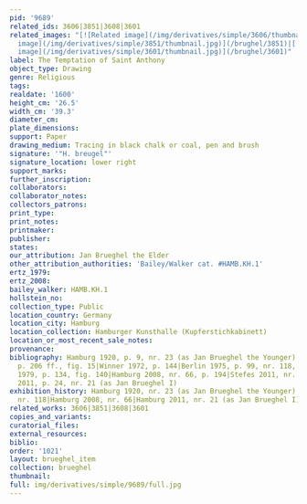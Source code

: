 ```yaml
---
pid: '9689'
related_ids: 3606|3851|3608|3601
related_images: "[![Related image](/img/derivatives/simple/3606/thumbnail.jpg)](/brughel/3606)|[![Related
  image](/img/derivatives/simple/3851/thumbnail.jpg)](/brughel/3851)|[![Related image](/img/derivatives/simple/3608/thumbnail.jpg)](/brughel/3608)|[![Related
  image](/img/derivatives/simple/3601/thumbnail.jpg)](/brughel/3601)"
label: The Temptation of Saint Anthony
object_type: Drawing
genre: Religious
tags: 
realdate: '1600'
height_cm: '26.5'
width_cm: '39.3'
diameter_cm: 
plate_dimensions: 
support: Paper
drawing_medium: Tracing in black chalk or coal, pen and brush
signature: '"H. breugel"'
signature_location: lower right
support_marks: 
further_inscription: 
collaborators: 
collaborator_notes: 
collectors_patrons: 
print_type: 
print_notes: 
printmaker: 
publisher: 
states: 
our_attribution: Jan Brueghel the Elder
other_attribution_authorities: 'Bailey/Walker cat. #HAMB.KH.1'
ertz_1979: 
ertz_2008: 
bailey_walker: HAMB.KH.1
hollstein_no: 
collection_type: Public
location_country: Germany
location_city: Hamburg
location_collection: Hamburger Kunsthalle (Kupferstichkabinett)
location_or_most_recent_sale_notes: 
provenance: 
bibliography: Hamburg 1920, p. 9, nr. 23 (as Jan Brueghel the Younger)|Winner 1961,
  p. 206 ff., fig. 15|Winner 1972, p. 144|Berlin 1975, p. 99, nr. 118, pl. 223|Ertz
  1979, p. 134, fig. 140|Hamburg 2008, nr. 66, p. 194|Stefes 2011, nr. 175|Hamburg
  2011, p. 24, nr. 21 (as Jan Brueghel I)
exhibition_history: Hamburg 1920, nr. 23 (as Jan Brueghel the Younger)|Berlin 1975,
  nr. 118|Hamburg 2008, nr. 66|Hamburg 2011, nr. 21 (as Jan Brueghel I)
related_works: 3606|3851|3608|3601
copies_and_variants: 
curatorial_files: 
external_resources: 
biblio: 
order: '1021'
layout: brueghel_item
collection: brueghel
thumbnail: 
full: img/derivatives/simple/9689/full.jpg
---
```

